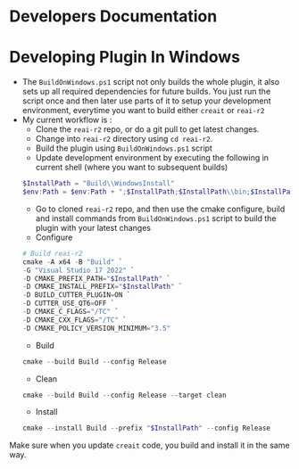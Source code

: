 
# Developers Documentation

# Developing Plugin In Windows

- The `BuildOnWindows.ps1` script not only builds the whole plugin, it also sets up all required dependencies for
  future builds. You just run the script once and then later use parts of it to setup your development environment,
  everytime you want to build either `creait` or `reai-r2`
- My current workflow is :
    - Clone the `reai-r2` repo, or do a git pull to get latest changes.
    - Change into `reai-r2` directory using `cd reai-r2`.
    - Build the plugin using `BuildOnWindows.ps1` script
    - Update development environment by executing the following in current shell (where you want to subsequent builds)
    ```ps1
	$InstallPath = "Build\\WindowsInstall"
	$env:Path = $env:Path + ";$InstallPath;$InstallPath\\bin;$InstallPath\\lib"
    ```
	 - Go to cloned `reai-r2` repo, and then use the cmake configure, build and install commands from `BuildOnWindows.ps1` script to build the plugin with your latest changes
  - Configure
  ```ps1
  # Build reai-r2
  cmake -A x64 -B "Build" `
  -G "Visual Studio 17 2022" `
  -D CMAKE_PREFIX_PATH="$InstallPath" `
  -D CMAKE_INSTALL_PREFIX="$InstallPath" `
  -D BUILD_CUTTER_PLUGIN=ON `
  -D CUTTER_USE_QT6=OFF `
  -D CMAKE_C_FLAGS="/TC" `
  -D CMAKE_CXX_FLAGS="/TC" `
  -D CMAKE_POLICY_VERSION_MINIMUM="3.5"
  ```
  - Build
   ```ps1
   cmake --build Build --config Release
   ```
  - Clean
   ```ps1
   cmake --build Build --config Release --target clean
   ```
  - Install
   ```ps1
   cmake --install Build --prefix "$InstallPath" --config Release
   ```

Make sure when you update `creait` code, you build and install it in the same way.
